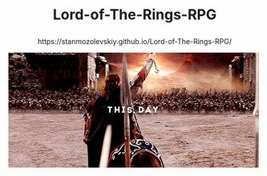 # <p align="center"> Lord-of-The-Rings-RPG </p>

<p align="center"> https://stanmozolevskiy.github.io/Lord-of-The-Rings-RPG/

![Middle-Earth-RPG](Middle-Earth-RPG.gif)
</p>

